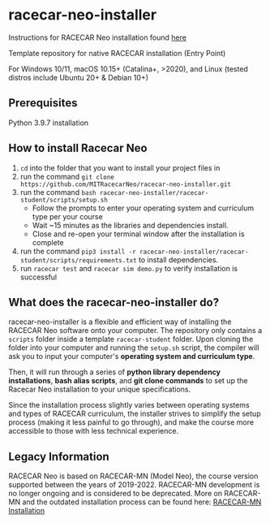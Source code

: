 # racecar-neo-installer

Instructions for RACECAR Neo installation found [here](https://docs.google.com/document/d/1WnaPee1AA4GwqgW9r1K-RrU2VonvI3ZcDkW5oSuaSaY/edit#heading=h.uxbegx6o23ro)

Template repository for native RACECAR installation (Entry Point)

For Windows 10/11, macOS 10.15+ (Catalina+, >2020), and Linux (tested distros include Ubuntu 20+ & Debian 10+)

## Prerequisites

Python 3.9.7 installation

## How to install Racecar Neo

1. `cd` into the folder that you want to install your project files in
2. run the command `git clone https://github.com/MITRacecarNeo/racecar-neo-installer.git`
3. run the command `bash racecar-neo-installer/racecar-student/scripts/setup.sh`
    - Follow the prompts to enter your operating system and curriculum type per your course
    - Wait ~15 minutes as the libraries and dependencies install.
    - Close and re-open your terminal window after the installation is complete
4. run the command `pip3 install -r racecar-neo-installer/racecar-student/scripts/requirements.txt` to install dependencies.
5. run `racecar test` and `racecar sim demo.py` to verify installation is successful

## What does the racecar-neo-installer do?

racecar-neo-installer is a flexible and efficient way of installing the RACECAR Neo software onto your computer. The repository only contains a `scripts` folder inside a template `racecar-student` folder. Upon cloning the folder into your computer and running the `setup.sh` script, the compiler will ask you to input your computer's **operating system and curriculum type**.

Then, it will run through a series of **python library dependency installations**, **bash alias scripts**, and **git clone commands** to set up the Racecar Neo installation to your unique specifications.

Since the installation process slightly varies between operating systems and types of RACECAR curriculum, the installer strives to simplify the setup process (making it less painful to go through), and make the course more accessible to those with less technical experience.

## Legacy Information

RACECAR Neo is based on RACECAR-MN (Model Neo), the course version supported between the years of 2019-2022. RACECAR-MN development is no longer ongoing and is considered to be deprecated. More on RACECAR-MN and the outdated installation process can be found here: [RACECAR-MN Installation](https://mitll-racecar-mn.readthedocs.io/en/latest/gettingStarted/computerSetup.html#)
